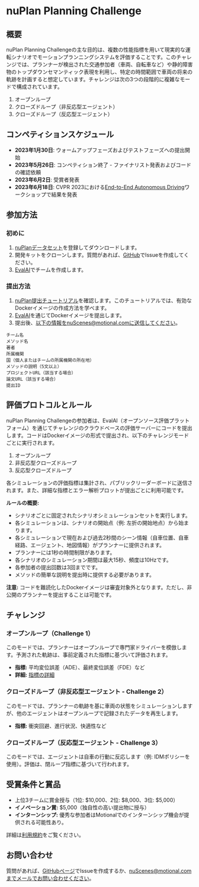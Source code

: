 # nuPlan Planning Challenge

## 概要

nuPlan Planning Challengeの主な目的は、複数の性能指標を用いて現実的な運転シナリオでモーションプランニングシステムを評価することです。このチャレンジでは、プランナーが検出された交通参加者（車両、自転車など）や静的障害物のトップダウンセマンティック表現を利用し、特定の時間範囲で車両の将来の軌跡を計画すると想定しています。チャレンジは次の3つの段階的に複雑なモードで構成されています。

1. オープンループ
2. クローズドループ（非反応型エージェント）
3. クローズドループ（反応型エージェント）

## コンペティションスケジュール

- **2023年1月30日**: ウォームアップフェーズおよびテストフェーズへの提出開始
- **2023年5月26日**: コンペティション終了 - ファイナリスト発表およびコードの確認依頼
- **2023年6月2日**: 受賞者発表
- **2023年6月18日**: CVPR 2023における[End-to-End Autonomous Driving](https://opendrivelab.com/event/cvpr23_ADworkshop)ワークショップで結果を発表

## 参加方法

### 初めに

1. [nuPlanデータセット](https://www.nuscenes.org/nuplan)を登録してダウンロードします。
2. 開発キットをクローンします。質問があれば、[GitHub](https://github.com/motional/nuplan-devkit)でIssueを作成してください。
3. [EvalAI](https://eval.ai/web/challenges/challenge-page/1856/overview)でチームを作成します。

### 提出方法

1. [nuPlan提出チュートリアル](https://nuplan-devkit.readthedocs.io/en/latest/nuplan_submission_tutorial.html)を確認します。このチュートリアルでは、有効なDockerイメージの作成方法を学べます。
2. [EvalAI](https://eval.ai/web/challenges/challenge-page/1856/overview)を通じてDockerイメージを提出します。
3. 提出後、以下の情報をnuScenes@motional.comに送信してください。

```
チーム名
メソッド名
著者
所属機関
国（個人またはチームの所属機関の所在地）
メソッドの説明（5文以上）
プロジェクトURL（該当する場合）
論文URL（該当する場合）
提出ID
```


## 評価プロトコルとルール

nuPlan Planning Challengeの参加者は、EvalAI（オープンソース評価プラットフォーム）を通じてチャレンジのクラウドベースの評価サーバーにコードを提出します。コードはDockerイメージの形式で提出され、以下のチャレンジモードごとに実行されます。

1. オープンループ
2. 非反応型クローズドループ
3. 反応型クローズドループ

各シミュレーションの評価指標は集計され、パブリックリーダーボードに送信されます。また、詳細な指標とエラー解析プロットが提出ごとに利用可能です。

**ルールの概要:**
- シナリオごとに固定されたシナリオシミュレーションセットを実行します。
- 各シミュレーションは、シナリオの開始点（例: 左折の開始地点）から始まります。
- 各シミュレーションで現在および過去2秒間のシーン情報（自車位置、自車経路、エージェント、地図情報）がプランナーに提供されます。
- プランナーには1秒の時間制限があります。
- 各シナリオのシミュレーション期間は最大15秒、頻度は10Hzです。
- 各参加者の提出回数は3回までです。
- メソッドの簡単な説明を提出時に提供する必要があります。

**注意:**
コードを難読化したDockerイメージは審査対象外となります。ただし、非公開のプランナーを提出することは可能です。

## チャレンジ

### オープンループ（Challenge 1）

このモードでは、プランナーはオープンループで専門家ドライバーを模倣します。予測された軌跡は、事前定義された指標に基づいて評価されます。

- **指標:** 平均変位誤差（ADE）、最終変位誤差（FDE）など
- **詳細:** [指標の詳細](https://nuplan-devkit.readthedocs.io/en/latest/metrics_description.html)

### クローズドループ（非反応型エージェント - Challenge 2）

このモードでは、プランナーの軌跡を基に車両の状態をシミュレーションしますが、他のエージェントはオープンループで記録されたデータを再生します。

- **指標:** 衝突回避、進行状況、快適性など

### クローズドループ（反応型エージェント - Challenge 3）

このモードでは、エージェントは自車の行動に反応します（例: IDMポリシーを使用）。評価は、閉ループ指標に基づいて行われます。

## 受賞条件と賞品

- 上位3チームに賞金授与（1位: $10,000、2位: $8,000、3位: $5,000）
- **イノベーション賞:** $5,000（独自性の高い提出物に授与）
- **インターンシップ:** 優秀な参加者はMotionalでのインターンシップ機会が提供される可能性あり。

詳細は[利用規約](https://eval.ai/web/challenges/challenge-page/1856/evaluation)をご覧ください。

## お問い合わせ

質問があれば、[GitHubページ](https://github.com/motional/nuplan-devkit/issues)でIssueを作成するか、nuScenes@motional.comまでメールでお問い合わせください。
